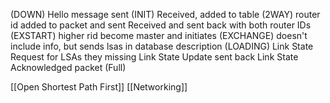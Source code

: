 (DOWN) Hello message sent
(INIT) Received, added to table
(2WAY) router id added to packet and sent
Received and sent back with both router IDs
(EXSTART) higher rid become master and initiates
(EXCHANGE) doesn't include info, but sends lsas in database description 
(LOADING) Link State Request for LSAs they missing
Link State Update sent back
Link State Acknowledged packet
(Full) 

[[Open Shortest Path First]]
[[Networking]]